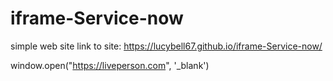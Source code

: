 # iframe-Service-now
simple web site
link to site: https://lucybell67.github.io/iframe-Service-now/

window.open("https://liveperson.com", '_blank')

